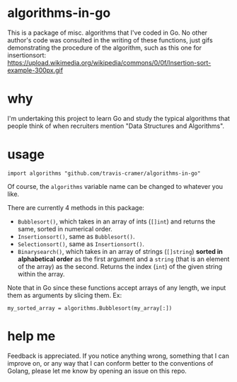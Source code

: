 # algorithms-in-go
This is a package of misc. algorithms that I've coded in Go. No other author's code was consulted in the writing of 
these functions, just gifs demonstrating the procedure of the algorithm, such as this one for insertionsort:  
https://upload.wikimedia.org/wikipedia/commons/0/0f/Insertion-sort-example-300px.gif

# why
I'm undertaking this project to learn Go and study the typical algorithms that people think of when
recruiters mention "Data Structures and Algorithms".

# usage
```
import algorithms "github.com/travis-cramer/algorithms-in-go"
```
Of course, the `algorithms` variable name can be changed to whatever you like.

There are currently 4 methods in this package:
* `Bubblesort()`, which takes in an array of ints (`[]int`) and returns the same, sorted in numerical order.
* `Insertionsort()`, same as `Bubblesort()`.
* `Selectionsort()`, same as `Insertionsort()`.
* `Binarysearch()`, which takes in an array of strings (`[]string`) **sorted in alphabetical order** as the first 
argument and a `string` (that is an element of the array) as the second. Returns the index (`int`) of the given 
string within the array.

Note that in Go since these functions accept arrays of any length, we input them as arguments by slicing them. Ex:
```
my_sorted_array = algorithms.Bubblesort(my_array[:])
```

# help me
Feedback is appreciated. If you notice anything wrong, something that I can improve on, or any way that I can conform 
better to the conventions of Golang, please let me know by opening an issue on this repo.
